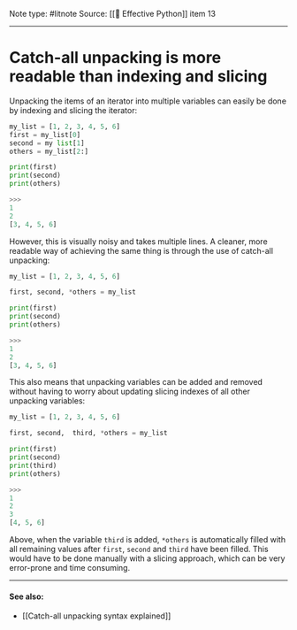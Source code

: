 Note type: #litnote
Source: [[📖 Effective Python]] item 13

---
# Catch-all unpacking is more readable than indexing and slicing
Unpacking the items of an iterator into multiple variables can easily be done by indexing and slicing the iterator:
```python
my_list = [1, 2, 3, 4, 5, 6]
first = my_list[0]
second = my list[1]
others = my_list[2:]

print(first)
print(second)
print(others)

>>>
1
2
[3, 4, 5, 6]
```

However, this is visually noisy and takes multiple lines. A cleaner, more readable way of achieving the same thing is through the use of catch-all unpacking:
```python
my_list = [1, 2, 3, 4, 5, 6]

first, second, *others = my_list

print(first)
print(second)
print(others)

>>>
1
2
[3, 4, 5, 6]
```

This also means that unpacking variables can be added and removed without having to worry about updating slicing indexes of all other unpacking variables:
```python
my_list = [1, 2, 3, 4, 5, 6]

first, second,  third, *others = my_list

print(first)
print(second)
print(third)
print(others)

>>>
1
2
3
[4, 5, 6]
```

Above, when the variable `third` is added, `*others` is automatically filled with all remaining values after `first`, `second` and `third` have been filled. This would have to be done manually with a slicing approach, which can be very error-prone and time consuming.

---
#### See also:
- [[Catch-all unpacking syntax explained]]
